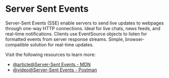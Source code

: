 # Server Sent Events

Server-Sent Events (SSE) enable servers to send live updates to webpages through one-way HTTP connections. Ideal for live chats, news feeds, and real-time notifications. Clients use EventSource objects to listen for formatted events from server response streams. Simple, browser-compatible solution for real-time updates.

Visit the following resources to learn more:

- [@article@Server-Sent Events - MDN](https://developer.mozilla.org/en-US/docs/Web/API/Server-sent_events)
- [@video@Server-Sent Events - Postman](https://www.youtube.com/watch?v=KrE044J8jEQ)
